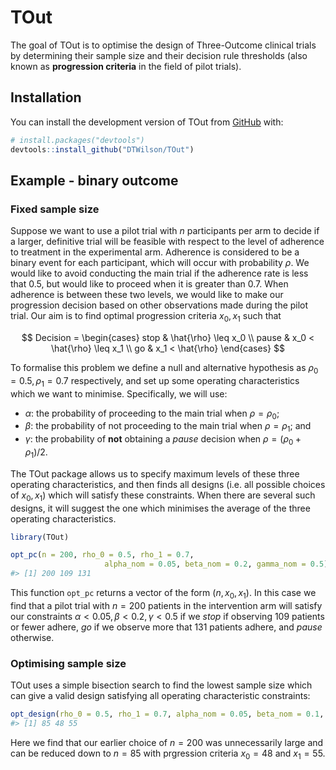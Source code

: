 
<!-- README.md is generated from README.Rmd. Please edit that file -->

# TOut

<!-- badges: start -->
<!-- badges: end -->

The goal of TOut is to optimise the design of Three-Outcome clinical
trials by determining their sample size and their decision rule
thresholds (also known as **progression criteria** in the field of pilot
trials).

## Installation

You can install the development version of TOut from
[GitHub](https://github.com/) with:

``` r
# install.packages("devtools")
devtools::install_github("DTWilson/TOut")
```

## Example - binary outcome

### Fixed sample size

Suppose we want to use a pilot trial with $n$ participants per arm to
decide if a larger, definitive trial will be feasible with respect to
the level of adherence to treatment in the experimental arm. Adherence
is considered to be a binary event for each participant, which will
occur with probability $\rho$. We would like to avoid conducting the
main trial if the adherence rate is less that 0.5, but would like to
proceed when it is greater than 0.7. When adherence is between these two
levels, we would like to make our progression decision based on other
observations made during the pilot trial. Our aim is to find optimal
progression criteria $x_0, x_1$ such that

$$
Decision =
\begin{cases}
 stop    & \hat{\rho} \leq x_0 \\
 pause   & x_0 < \hat{\rho} \leq x_1 \\
 go      & x_1 < \hat{\rho}
 \end{cases}       
$$

To formalise this problem we define a null and alternative hypothesis as
$\rho_0 = 0.5, \rho_1 = 0.7$ respectively, and set up some operating
characteristics which we want to minimise. Specifically, we will use:

-   $\alpha$: the probability of proceeding to the main trial when
    $\rho = \rho_0$;
-   $\beta$: the probability of not proceeding to the main trial when
    $\rho = \rho_1$; and
-   $\gamma$: the probability of **not** obtaining a $pause$ decision
    when $\rho = (\rho_0 + \rho_1)/2$.

The TOut package allows us to specify maximum levels of these three
operating characteristics, and then finds all designs (i.e. all possible
choices of $x_0, x_1$) which will satisfy these constraints. When there
are several such designs, it will suggest the one which minimises the
average of the three operating characteristics.

``` r
library(TOut)

opt_pc(n = 200, rho_0 = 0.5, rho_1 = 0.7,
                     alpha_nom = 0.05, beta_nom = 0.2, gamma_nom = 0.5)
#> [1] 200 109 131
```

This function `opt_pc` returns a vector of the form $(n, x_0, x_1)$. In
this case we find that a pilot trial with $n = 200$ patients in the
intervention arm will satisfy our constraints
$\alpha < 0.05, \beta < 0.2, \gamma < 0.5$ if we $stop$ if observing 109
patients or fewer adhere, $go$ if we observe more that 131 patients
adhere, and $pause$ otherwise.

### Optimising sample size

TOut uses a simple bisection search to find the lowest sample size which
can give a valid design satisfying all operating characteristic
constraints:

``` r
opt_design(rho_0 = 0.5, rho_1 = 0.7, alpha_nom = 0.05, beta_nom = 0.1, gamma_nom = 0.5)
#> [1] 85 48 55
```

Here we find that our earlier choice of $n = 200$ was unnecessarily
large and can be reduced down to $n = 85$ with prgression criteria
$x_0 = 48$ and $x_1 = 55$.
